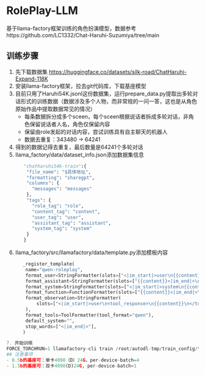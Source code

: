 # RolePlay-LLM
基于llama-factory框架训练的角色扮演模型，数据参考https://github.com/LC1332/Chat-Haruhi-Suzumiya/tree/main

## 训练步骤
1. 先下载数据集
   https://huggingface.co/datasets/silk-road/ChatHaruhi-Expand-118K
2. 安装llama-factory框架，拉去git代码库，下载基座模型
3. 目前只用了Haruhi54K.jsonl这份数据集，运行prepare_data.py提取出多轮对话形式的训练数据（数据涉及多个人物，而非常规的一问一答，这也是从角色原始作品中提取数据常见的情况）
    - 每条数据拆分成多个sceen，每个sceen根据说话者拆成多轮对话，非角色保留说话者人名，角色仅保留内容
    - 保留由role发起的对话内容，尝试训练具有自主聊天的机器人
    - 数据去重复：343480 -> 64241
4. 得到的数据记得去重复，最后数量是64241个多轮对话
5. llama_factory/data/dataset_info.json添加数据集信息
   ```python
      "chatharuhi54k-train":{
       "file_name": "$具体地址",
       "formatting": "sharegpt",
       "columns": {
         "messages": "messages"
       },
       "tags": {
         "role_tag": "role",
         "content_tag": "content",
         "user_tag": "user",
         "assistant_tag": "assistant",
         "system_tag": "system"
       }
      }

6. llama_factory/src/llamafactory/data/template.py添加模板内容
```python
      _register_template(
       name="qwen-roleplay",
       format_user=StringFormatter(slots=["<|im_start|>user\n{{content}}<|im_end|>\n<|im_start|>assistant\n"]),
       format_assistant=StringFormatter(slots=["{{content}}<|im_end|>\n"]),
       format_system=StringFormatter(slots=["<|im_start|>system\n{{content}}<|im_end|>\n"]),
       format_function=FunctionFormatter(slots=["{{content}}<|im_end|>\n"], tool_format="qwen"),
       format_observation=StringFormatter(
           slots=["<|im_start|>user\n<tool_response>\n{{content}}\n</tool_response><|im_end|>\n<|im_start|>assistant\n"]
       ),
       format_tools=ToolFormatter(tool_format="qwen"),
       default_system="",
       stop_words=["<|im_end|>"],
      )

7. 开始训练
FORCE_TORCHRUN=1 llamafactory-cli train /root/autodl-tmp/train_config/train.yaml
## 注意事项
- 0.5b的基座可：单卡4090（D）24G，per-device-batch=4
- 1.5b的基座可：双卡4090(D)24G, per-device-batch=1
